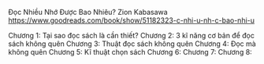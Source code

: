Đọc Nhiều Nhớ Được Bao Nhiêu?
	Zion Kabasawa
	https://www.goodreads.com/book/show/51182323-c-nhi-u-nh-c-bao-nhi-u

Chương 1: Tại sao đọc sách là cần thiết?
Chương 2: 3 kĩ năng cơ bản để đọc sách không quên
Chương 3: Thuật đọc sách không quên
Chương 4: Đọc mà không quên
Chương 5: Kĩ thuật chọn sách
Chương 6: 
Chương 7: 
Chương 8: 